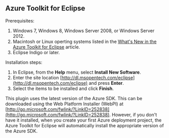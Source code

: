 ## Azure Toolkit for Eclipse
Prerequisites:

1. Windows 7, Windows 8, Windows Server 2008, or Windows Server 2012.
2. Macintosh or Linux operting systems listed in the [What's New in the Azure Toolkit for Eclipse](http://go.microsoft.com/fwlink/?LinkId=690333) article.
3. Eclipse Indigo or later.

Installation steps:

1. In Eclipse, from the **Help** menu, select **Install New Software**.
2. Enter the site location [http://dl.msopentech.com/eclipse](http://dl.msopentech.com/eclipse) and press **Enter**.
3. Select the items to be installed and click **Finish**.

This plugin uses the latest version of the Azure SDK. This can be downloaded using the Web Platform Installer (WebPI) at [http://go.microsoft.com/fwlink/?LinkID=252838](http://go.microsoft.com/fwlink/?LinkID=252838). However, if you don't have it installed, when you create your first Azure deployment project, the Azure Toolkit for Eclipse will automatically install the appropriate version of the Azure SDK.

